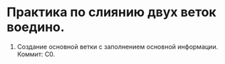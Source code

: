# Практика по слиянию двух веток воедино.

1. Создание основной ветки с заполнением основной информации. Коммит: С0.